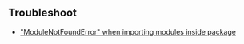 ## Troubleshoot

- ["ModuleNotFoundError" when importing modules inside package](https://stackoverflow.com/questions/65400271/modulenotfounderror-when-importing-modules-inside-package)